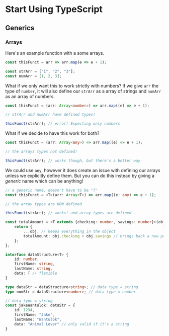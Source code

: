 # Start Using TypeScript

## Generics

### Arrays

Here's an example function with a some arrays.

```js
const thisFunct = arr => arr.map(e => e + 1);

const strArr = ["1", "2", "3"];
const numArr = [1, 2, 3];
```

What if we only want this to work strictly with numbers? If we give `arr` the type of `number`, it will also define our `strArr` as a array of strings and `numArr` as an array of numbers.

```ts
const thisFunct = (arr: Array<number>) => arr.map((e) => e + 1);

// strArr and numArr have defined types!

thisFunct(strArr); // error! Expecting only numbers
```

What if we decide to have this work for both?

```ts
const thisFunct = (arr: Array<any>) => arr.map((e) => e + 1);

// the arrays types not defined!

thisFunct(strArr); // works though, but there's a better way
```

We could use `any`, however it does create an issue with defining our arrays unless we explicitly define them. But you can do this instead by giving a *generic* name which can be anything!

```ts
// a generic name, doesn't have to be "T"
const thisFunct = <T>(arr: Array<T>) => arr.map((e: any) => e + 1);

// the array types are NOW defined

thisFunct(strArr); // works! and array types are defined
```

```ts
const totalAmount = <T extends {checking: number, savings: number}>(obj: T) => {
    return {
        ...obj, // keeps everything in the object
        totalAmount: obj.checking + obj.savings // brings back a new prop with a value
    };
};
```

```ts
interface dataStructure<T> {
    id: number,
    firstName: string,
    lastName: string,
    data: T // flexible
}

type dataStr = dataStructure<string>; // data type = string
type numStr = dataStructure<number>; // data type = number

// data type = string
const jakeWantulok: dataStr = {
    id: 1234,
    firstName: "Jake",
    lastName: "Wantulok",
    data: "Animal Lover" // only valid if it's a string
}
```
